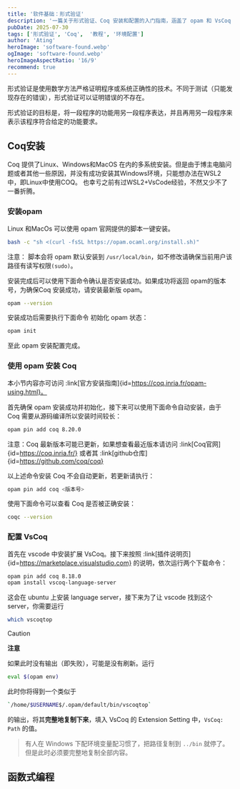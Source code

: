 ```yaml
---
title: '软件基础：形式验证'
description: '一篇关于形式验证、Coq 安装和配置的入门指南，涵盖了 opam 和 VsCoq 的详细步骤。'
pubDate: 2025-07-30
tags: ['形式验证', 'Coq',  '教程', '环境配置']
author: 'Ating'
heroImage: 'software-found.webp'
ogImage: 'software-found.webp'
heroImageAspectRatio: '16/9'
recommend: true
---
```


形式验证是使用数学方法严格证明程序或系统正确性的技术。不同于测试（只能发现存在的错误），形式验证可以证明错误的不存在。

形式验证的目标是，将一段程序的功能用另一段程序表达，并且再用另一段程序来表示该程序符合给定的功能要求。

## Coq安装

Coq 提供了Linux、Windows和MacOS 在内的多系统安装。但是由于博主电脑问题或者其他一些原因，并没有成功安装其Windows环境，只能想办法在WSL2中，即Linux中使用COQ。
也幸亏之前有过WSL2+VsCode经验，不然又少不了一番折腾。

### 安装opam

Linux 和MacOs 可以使用 opam 官网提供的脚本一键安装。

```bash title='Shell Command'
bash -c "sh <(curl -fsSL https://opam.ocaml.org/install.sh)"
```

注意： 脚本会将 opam 默认安装到 `/usr/local/bin`，如不修改请确保当前用户该路径有读写权限`(sudo)`。

安装完成后可以使用下面命令确认是否安装成功。如果成功将返回 opam的版本号，为确保Coq 安装成功，请安装最新版 opam。

```bash title='Shell Command'
opam --version
```

安装成功后需要执行下面命令 初始化 opam 状态：

```bash title='Shell Command'
opam init
```

至此 opam 安装配置完成。

### 使用 opam 安装 Coq

本小节内容亦可访问 :link[官方安装指南]{id=https://coq.inria.fr/opam-using.html}。 

首先确保 opam 安装成功并初始化，接下来可以使用下面命令自动安装，由于 Coq 需要从源码编译所以安装时间较长：

```bash title='Shell Command'
opam pin add coq 8.20.0
```

注意：Coq 最新版本可能已更新，如果想查看最近版本请访问 :link[Coq官网]{id=https://coq.inria.fr/} 或者其 :link[github仓库]{id=https://github.com/coq/coq} 

以上述命令安装 Coq 不会自动更新，若更新请执行：

```bash title='Shell Command'
opam pin add coq <版本号>
```

使用下面命令可以查看 Coq 是否被正确安装：

```bash title='Shell Command'
coqc --version
```
<!-- :link[Coq官网]{id=https://coq.inria.fr/} 或者其 :link[github仓库]{id=https://github.com/coq/coq} -->
### 配置 VsCoq
首先在 vscode 中安装扩展 VsCoq。接下来按照 :link[插件说明页]{id=https://marketplace.visualstudio.com} 
的说明，依次运行两个下载命令：

```bash title='Shell Command'
opam pin add coq 8.18.0
opam install vscoq-language-server
```

这会在 ubuntu 上安装 language server，接下来为了让 vscode 找到这个 server，你需要运行

```bash title='Shell Command'
which vscoqtop
```

> [!caution]
> **注意**
>
> 如果此时没有输出（即失败），可能是没有刷新。运行
> ```bash title='Shell Command'
> eval $(opam env)
> ```

此时你将得到一个类似于
```bash title='Shell Command'
`/home/$USERNAME$/.opam/default/bin/vscoqtop`
```
的输出，将其**完整地复制下来**，填入 VsCoq 的 Extension Setting 中，`VsCoq: Path` 的值。

>有人在 Windows 下配环境变量配习惯了，把路径复制到 `../bin` 就停了。但是此时必须要完整地复制全部内容。

## 函数式编程
